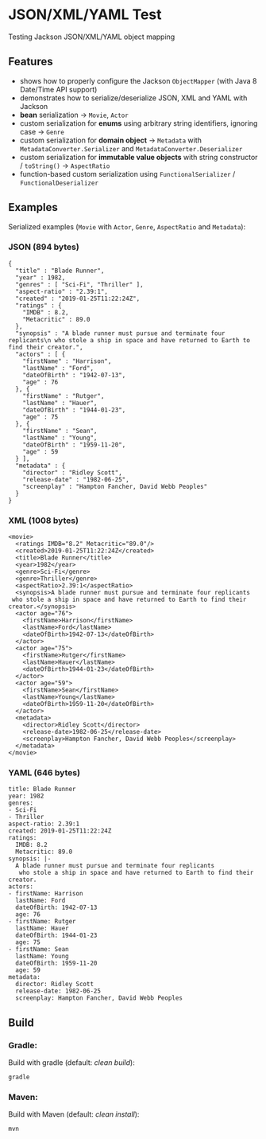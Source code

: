 #  JSON/XML/YAML Test
Testing Jackson JSON/XML/YAML object mapping

## Features

- shows how to properly configure the Jackson `ObjectMapper` (with Java 8 Date/Time API support)
- demonstrates how to serialize/deserialize JSON, XML and YAML with Jackson
- **bean** serialization &rarr; `Movie`, `Actor`
- custom serialization for **enums** using arbitrary string identifiers, ignoring case &rarr; `Genre`
- custom serialization for **domain object** &rarr; `Metadata` with `MetadataConverter.Serializer` and `MetadataConverter.Deserializer`
- custom serialization for **immutable value objects** with string constructor / `toString()` &rarr; `AspectRatio`
- function-based custom serialization using `FunctionalSerializer` / `FunctionalDeserializer`

## Examples

Serialized examples (`Movie` with `Actor`, `Genre`, `AspectRatio` and `Metadata`):

### JSON (894 bytes)

    {
      "title" : "Blade Runner",
      "year" : 1982,
      "genres" : [ "Sci-Fi", "Thriller" ],
      "aspect-ratio" : "2.39:1",
      "created" : "2019-01-25T11:22:24Z",
      "ratings" : {
        "IMDB" : 8.2,
        "Metacritic" : 89.0
      },
      "synopsis" : "A blade runner must pursue and terminate four replicants\n who stole a ship in space and have returned to Earth to find their creator.",
      "actors" : [ {
        "firstName" : "Harrison",
        "lastName" : "Ford",
        "dateOfBirth" : "1942-07-13",
        "age" : 76
      }, {
        "firstName" : "Rutger",
        "lastName" : "Hauer",
        "dateOfBirth" : "1944-01-23",
        "age" : 75
      }, {
        "firstName" : "Sean",
        "lastName" : "Young",
        "dateOfBirth" : "1959-11-20",
        "age" : 59
      } ],
      "metadata" : {
        "director" : "Ridley Scott",
        "release-date" : "1982-06-25",
        "screenplay" : "Hampton Fancher, David Webb Peoples"
      }
    }

### XML (1008 bytes)

    <movie>
      <ratings IMDB="8.2" Metacritic="89.0"/>
      <created>2019-01-25T11:22:24Z</created>
      <title>Blade Runner</title>
      <year>1982</year>
      <genre>Sci-Fi</genre>
      <genre>Thriller</genre>
      <aspectRatio>2.39:1</aspectRatio>
      <synopsis>A blade runner must pursue and terminate four replicants
     who stole a ship in space and have returned to Earth to find their creator.</synopsis>
      <actor age="76">
        <firstName>Harrison</firstName>
        <lastName>Ford</lastName>
        <dateOfBirth>1942-07-13</dateOfBirth>
      </actor>
      <actor age="75">
        <firstName>Rutger</firstName>
        <lastName>Hauer</lastName>
        <dateOfBirth>1944-01-23</dateOfBirth>
      </actor>
      <actor age="59">
        <firstName>Sean</firstName>
        <lastName>Young</lastName>
        <dateOfBirth>1959-11-20</dateOfBirth>
      </actor>
      <metadata>
        <director>Ridley Scott</director>
        <release-date>1982-06-25</release-date>
        <screenplay>Hampton Fancher, David Webb Peoples</screenplay>
      </metadata>
    </movie>

### YAML (646 bytes)

    title: Blade Runner
    year: 1982
    genres:
    - Sci-Fi
    - Thriller
    aspect-ratio: 2.39:1
    created: 2019-01-25T11:22:24Z
    ratings:
      IMDB: 8.2
      Metacritic: 89.0
    synopsis: |-
      A blade runner must pursue and terminate four replicants
       who stole a ship in space and have returned to Earth to find their creator.
    actors:
    - firstName: Harrison
      lastName: Ford
      dateOfBirth: 1942-07-13
      age: 76
    - firstName: Rutger
      lastName: Hauer
      dateOfBirth: 1944-01-23
      age: 75
    - firstName: Sean
      lastName: Young
      dateOfBirth: 1959-11-20
      age: 59
    metadata:
      director: Ridley Scott
      release-date: 1982-06-25
      screenplay: Hampton Fancher, David Webb Peoples

## Build

### Gradle:
Build with gradle (default: _clean build_): 

    gradle

### Maven:
Build with Maven (default: _clean install_): 

    mvn
    
    